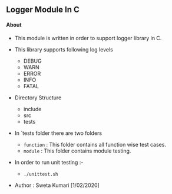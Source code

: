## Logger Module In C

#### About 

* This module is written in order to support logger library in C.

* This library supports following log levels
	* DEBUG
	* WARN
	* ERROR
	* INFO
	* FATAL

* Directory Structure 
	* include
	* src
	* tests

* In `tests folder there are two folders
	* `function` : This folder contains all function wise test cases. 
	* `module` : This folder contains module testing.
 
* In order to run unit testing :-
	* `./unittest.sh`

* Author : Sweta Kumari [1/02/2020]
